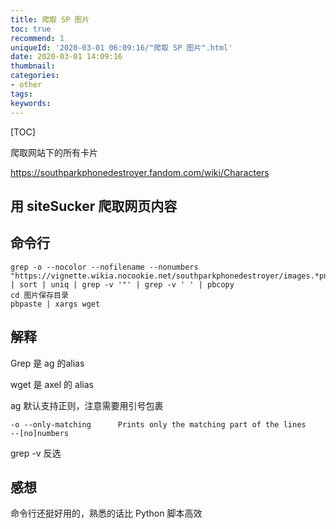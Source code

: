 ```yaml
---
title: 爬取 SP 图片
toc: true
recommend: 1
uniqueId: '2020-03-01 06:09:16/"爬取 SP 图片".html'
date: 2020-03-01 14:09:16
thumbnail:
categories:
- other
tags:
keywords:
---
```


[TOC]

<!--more-->

爬取网站下的所有卡片

https://southparkphonedestroyer.fandom.com/wiki/Characters

 

## 用 siteSucker 爬取网页内容

## 命令行

```shell
grep -o --nocolor --nofilename --nonumbers "https://vignette.wikia.nocookie.net/southparkphonedestroyer/images.*png" | sort | uniq | grep -v '"' | grep -v ' ' | pbcopy
cd 图片保存目录
pbpaste | xargs wget
```

## 解释

Grep 是 ag 的alias

wget 是 axel 的 alias

ag 默认支持正则，注意需要用引号包裹

```shell
-o --only-matching      Prints only the matching part of the lines
--[no]numbers
```

grep -v 反选

## 感想

命令行还挺好用的，熟悉的话比 Python 脚本高效
